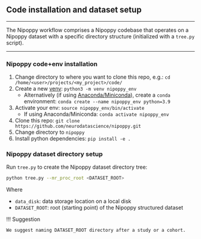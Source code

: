## Code installation and dataset setup

---

The Nipoppy workflow comprises a Nipoppy codebase that operates on a Nipoppy dataset with a specific directory structure (initialized with a `tree.py` script). 

---

### Nipoppy code+env installation
1. Change directory to where you want to clone this repo, e.g.: `cd /home/<user>/projects/<my_project>/code/`
2. Create a new [venv](https://realpython.com/python-virtual-environments-a-primer/): `python3 -m venv nipoppy_env`
   * Alternatively (if using [Anaconda/Miniconda](https://www.anaconda.com/)), create a `conda` environment: `conda create --name nipoppy_env python=3.9`
3. Activate your env: `source nipoppy_env/bin/activate` 
   * If using Anaconda/Miniconda: `conda activate nipoppy_env`
4. Clone this repo: `git clone https://github.com/neurodatascience/nipoppy.git`
5. Change directory to `nipoppy` 
6. Install python dependencies: `pip install -e .`  

### Nipoppy dataset directory setup 

Run `tree.py` to create the Nipoppy dataset directory tree:
```bash
python tree.py --mr_proc_root <DATASET_ROOT>
```
Where
- `data_disk`: data storage location on a local disk
- `DATASET_ROOT`: root (starting point) of the Nipoppy structured dataset

!!! Suggestion

    We suggest naming DATASET_ROOT directory after a study or a cohort. 
